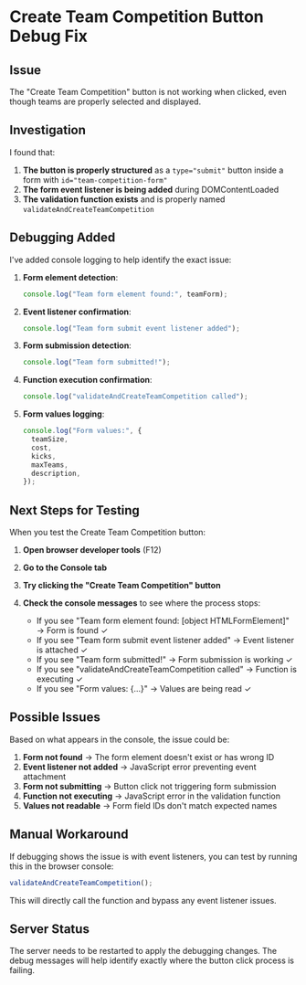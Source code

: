 # Create Team Competition Button Debug Fix

## Issue

The "Create Team Competition" button is not working when clicked, even though teams are properly selected and displayed.

## Investigation

I found that:

1. **The button is properly structured** as a `type="submit"` button inside a form with `id="team-competition-form"`
2. **The form event listener is being added** during DOMContentLoaded
3. **The validation function exists** and is properly named `validateAndCreateTeamCompetition`

## Debugging Added

I've added console logging to help identify the exact issue:

1. **Form element detection**:

   ```javascript
   console.log("Team form element found:", teamForm);
   ```

2. **Event listener confirmation**:

   ```javascript
   console.log("Team form submit event listener added");
   ```

3. **Form submission detection**:

   ```javascript
   console.log("Team form submitted!");
   ```

4. **Function execution confirmation**:

   ```javascript
   console.log("validateAndCreateTeamCompetition called");
   ```

5. **Form values logging**:
   ```javascript
   console.log("Form values:", {
     teamSize,
     cost,
     kicks,
     maxTeams,
     description,
   });
   ```

## Next Steps for Testing

When you test the Create Team Competition button:

1. **Open browser developer tools** (F12)
2. **Go to the Console tab**
3. **Try clicking the "Create Team Competition" button**
4. **Check the console messages** to see where the process stops:

   - If you see "Team form element found: [object HTMLFormElement]" → Form is found ✓
   - If you see "Team form submit event listener added" → Event listener is attached ✓
   - If you see "Team form submitted!" → Form submission is working ✓
   - If you see "validateAndCreateTeamCompetition called" → Function is executing ✓
   - If you see "Form values: {...}" → Values are being read ✓

## Possible Issues

Based on what appears in the console, the issue could be:

1. **Form not found** → The form element doesn't exist or has wrong ID
2. **Event listener not added** → JavaScript error preventing event attachment
3. **Form not submitting** → Button click not triggering form submission
4. **Function not executing** → JavaScript error in the validation function
5. **Values not readable** → Form field IDs don't match expected names

## Manual Workaround

If debugging shows the issue is with event listeners, you can test by running this in the browser console:

```javascript
validateAndCreateTeamCompetition();
```

This will directly call the function and bypass any event listener issues.

## Server Status

The server needs to be restarted to apply the debugging changes. The debug messages will help identify exactly where the button click process is failing.

